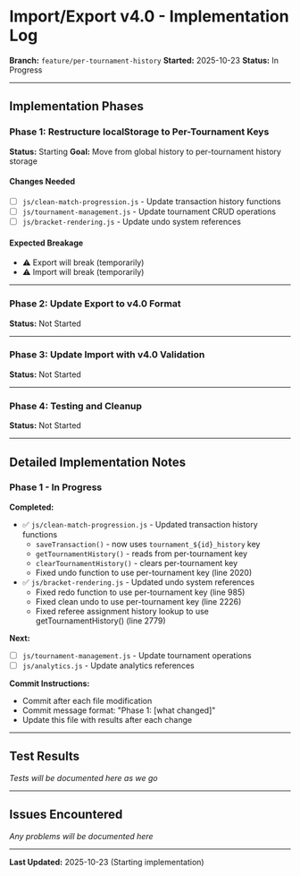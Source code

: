 # Import/Export v4.0 - Implementation Log

**Branch:** `feature/per-tournament-history`
**Started:** 2025-10-23
**Status:** In Progress

---

## Implementation Phases

### Phase 1: Restructure localStorage to Per-Tournament Keys
**Status:** Starting
**Goal:** Move from global history to per-tournament history storage

#### Changes Needed
- [ ] `js/clean-match-progression.js` - Update transaction history functions
- [ ] `js/tournament-management.js` - Update tournament CRUD operations
- [ ] `js/bracket-rendering.js` - Update undo system references

#### Expected Breakage
- ⚠️ Export will break (temporarily)
- ⚠️ Import will break (temporarily)

---

### Phase 2: Update Export to v4.0 Format
**Status:** Not Started

---

### Phase 3: Update Import with v4.0 Validation
**Status:** Not Started

---

### Phase 4: Testing and Cleanup
**Status:** Not Started

---

## Detailed Implementation Notes

### Phase 1 - In Progress

**Completed:**
- ✅ `js/clean-match-progression.js` - Updated transaction history functions
  - `saveTransaction()` - now uses `tournament_${id}_history` key
  - `getTournamentHistory()` - reads from per-tournament key
  - `clearTournamentHistory()` - clears per-tournament key
  - Fixed undo function to use per-tournament key (line 2020)
- ✅ `js/bracket-rendering.js` - Updated undo system references
  - Fixed redo function to use per-tournament key (line 985)
  - Fixed clean undo to use per-tournament key (line 2226)
  - Fixed referee assignment history lookup to use getTournamentHistory() (line 2779)

**Next:**
- [ ] `js/tournament-management.js` - Update tournament operations
- [ ] `js/analytics.js` - Update analytics references

**Commit Instructions:**
- Commit after each file modification
- Commit message format: "Phase 1: [what changed]"
- Update this file with results after each change

---

## Test Results

*Tests will be documented here as we go*

---

## Issues Encountered

*Any problems will be documented here*

---

**Last Updated:** 2025-10-23 (Starting implementation)
